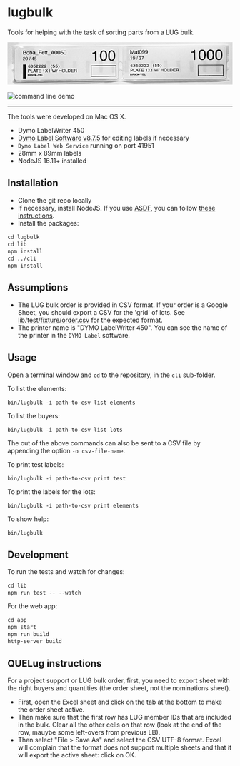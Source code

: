 lugbulk
======

Tools for helping with the task of sorting parts from a LUG bulk.

![label example](/doc/example.jpg)

![command line demo](/doc/command-line-demo.gif)

-----

The tools were developed on Mac OS X.

- Dymo LabelWriter 450
- [Dymo Label Software v8.7.5](https://download.dymo.com/dymo/Software/Mac/DLS8Setup.8.7.5.dmg) for editing labels if necessary
- `Dymo Label Web Service` running on port 41951
- 28mm x 89mm labels
- NodeJS 16.11+ installed


Installation
-----

- Clone the git repo locally
- If necessary, install NodeJS. If you use [ASDF](https://github.com/asdf-vm/asdf), you can follow [these instructions](https://github.com/asdf-vm/asdf-nodejs).
- Install the packages:

```
cd lugbulk
cd lib
npm install
cd ../cli
npm install
```

Assumptions
-----

- The LUG bulk order is provided in CSV format. If your order is a Google Sheet, you should export a CSV for the 'grid' of lots. See [lib/test/fixture/order.csv](/lib/test/fixtures/order.csv) for the expected format.
- The printer name is "DYMO LabelWriter 450". You can see the name of the printer in the `DYMO Label` software.

Usage
----

Open a terminal window and `cd` to the repository, in the `cli` sub-folder.

To list the elements:

    bin/lugbulk -i path-to-csv list elements

To list the buyers:

    bin/lugbulk -i path-to-csv list lots

The out of the above commands can also be sent to a CSV file by appending the option `-o csv-file-name`.

To print test labels:

    bin/lugbulk -i path-to-csv print test

To print the labels for the lots:

    bin/lugbulk -i path-to-csv print elements

To show help:

    bin/lugbulk

Development
---

To run the tests and watch for changes:

    cd lib
    npm run test -- --watch

For the web app:

    cd app
    npm start
    npm run build
    http-server build

QUELug instructions
---

For a project support or LUG bulk order, first, you need to export sheet with the right
buyers and quantities (the order sheet, not the nominations sheet).

- First, open the Excel sheet and click on the tab at the bottom to make the order sheet active.
- Then make sure that the first row has LUG member IDs that are included in the bulk. Clear all the other
cells on that row (look at the end of the row, mauybe some left-overs from previous LB).
- Then select "File > Save As" and select the CSV UTF-8 format. Excel will complain that the format
does not support multiple sheets and that it will export the active sheet: click on OK.
